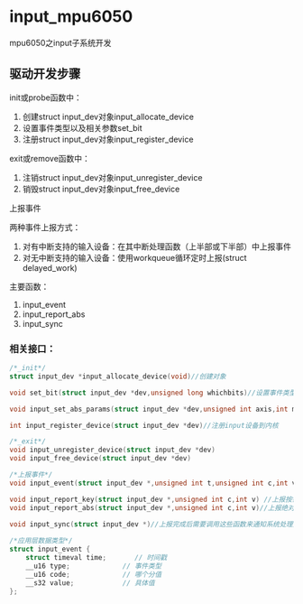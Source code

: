 # input_mpu6050
mpu6050之input子系统开发

## 驱动开发步骤
init或probe函数中：
1. 创建struct input_dev对象input_allocate_device
2. 设置事件类型以及相关参数set_bit
3. 注册struct input_dev对象input_register_device

exit或remove函数中：
1. 注销struct input_dev对象input_unregister_device
2. 销毁struct input_dev对象input_free_device

上报事件

两种事件上报方式：
1. 对有中断支持的输入设备：在其中断处理函数（上半部或下半部）中上报事件
2. 对无中断支持的输入设备：使用workqueue循环定时上报(struct delayed_work)

主要函数：
1. input_event
2. input_report_abs
3. input_sync


### 相关接口：
```c
/*_init*/
struct input_dev *input_allocate_device(void)//创建对象

void set_bit(struct input_dev *dev,unsigned long whichbits)//设置事件类型

void input_set_abs_params(struct input_dev *dev,unsigned int axis,int min,int max,int fuzz,int flat)

int input_register_device(struct input_dev *dev)//注册input设备到内核

/*_exit*/
void input_unregister_device(struct input_dev *dev)
void input_free_device(struct input_dev *dev)

/*上报事件*/
void input_event(struct input_dev *,unsigned int t,unsigned int c,int v)

void input_report_key(struct input_dev *,unsigned int c,int v) //上报按键事件
void input_report_abs(struct input_dev *,unsigned int c,int v)//上报绝对坐标事件
    
void input_sync(struct input_dev *)//上报完成后需要调用这些函数来通知系统处理完整事件

/*应用层数据类型*/
struct input_event {
    struct timeval time;       // 时间戳
    __u16 type;             // 事件类型
    __u16 code;             // 哪个分值
    __s32 value;            // 具体值      
};
```
